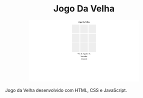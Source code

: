 <h1 style="text-align: center;">Jogo Da Velha</h1>

<a style="margin-left: auto;margin-right: auto;display: block;width: 70%;">
    <img src="./src/image.png" >
</a>
<br>
Jogo da Velha desenvolvido com HTML, CSS e JavaScript.
